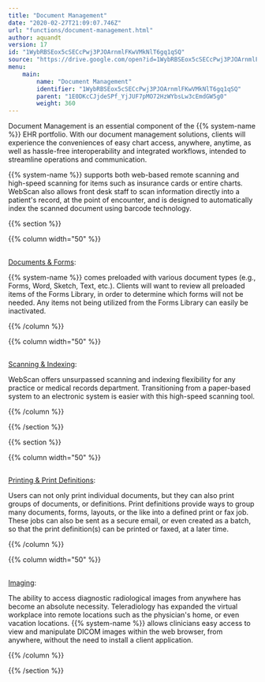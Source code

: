 ```yaml
---
title: "Document Management"
date: "2020-02-27T21:09:07.746Z"
url: "functions/document-management.html"
author: aquandt
version: 17
id: "1WybRBSEox5cSECcPwj3PJOArnmlFKwVMkNlT6gq1qSQ"
source: "https://drive.google.com/open?id=1WybRBSEox5cSECcPwj3PJOArnmlFKwVMkNlT6gq1qSQ"
menu:
    main:
        name: "Document Management"
        identifier: "1WybRBSEox5cSECcPwj3PJOArnmlFKwVMkNlT6gq1qSQ"
        parent: "1E0DKcCJjdeSPf_YjJUF7pMO72HzWYbsLw3cEmdGW5g0"
        weight: 360
---
```









Document Management is an essential component of the {{% system-name %}} EHR portfolio. With our document management solutions, clients will experience the conveniences of easy chart access, anywhere, anytime, as well as hassle-free interoperability and integrated workflows, intended to streamline operations and communication.

{{% system-name %}} supports both web-based remote scanning and high-speed scanning for items such as insurance cards or entire charts. WebScan also allows front desk staff to scan information directly into a patient's record, at the point of encounter, and is designed to automatically index the scanned document using barcode technology.









{{% section %}}

{{% column width="50" %}}

## 

[Documents & Forms](document-management/documents-and-forms.html):

{{% system-name %}} comes preloaded with various document types (e.g., Forms, Word, Sketch, Text, etc.). Clients will want to review all preloaded items of the Forms Library, in order to determine which forms will not be needed. Any items not being utilized from the Forms Library can easily be inactivated.

{{% /column %}}


{{% column width="50" %}}

## 

[Scanning & Indexing](document-management/scanning-and-indexing.html):

WebScan offers unsurpassed scanning and indexing flexibility for any practice or medical records department. Transitioning from a paper-based system to an electronic system is easier with this high-speed scanning tool.

{{% /column %}}


{{% /section %}}


{{% section %}}

{{% column width="50" %}}

## 

[Printing & Print Definitions](document-management/printing-and-print-definitions.html):

Users can not only print individual documents, but they can also print groups of documents, or definitions. Print definitions provide ways to group many documents, forms, layouts, or the like into a defined print or fax job. These jobs can also be sent as a secure email, or even created as a batch, so that the print definition(s) can be printed or faxed, at a later time.

{{% /column %}}


{{% column width="50" %}}

## 

[Imaging](document-management/imaging.html):

The ability to access diagnostic radiological images from anywhere has become an absolute necessity. Teleradiology has expanded the virtual workplace into remote locations such as the physician's home, or even vacation locations. {{% system-name %}} allows clinicians easy access to view and manipulate DICOM images within the web browser, from anywhere, without the need to install a client application.

{{% /column %}}


{{% /section %}}


